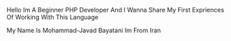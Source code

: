 Hello Im A Beginner PHP Developer And I Wanna Share My First Expriences Of Working With This Language

My Name Is Mohammad-Javad Bayatani 
Im From Iran
